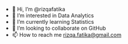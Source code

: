 - 👋 Hi, I’m @rizqafatika
- 👀 I’m interested in Data Analytics
- 🌱 I’m currently learning Statistics
- 💞️ I’m looking to collaborate on GitHub
- 📫 How to reach me rizqa.fatika@gmail.com

<!---
rizqaff/rizqaff is a ✨ special ✨ repository because its `README.md` (this file) appears on your GitHub profile.
You can click the Preview link to take a look at your changes.
--->
